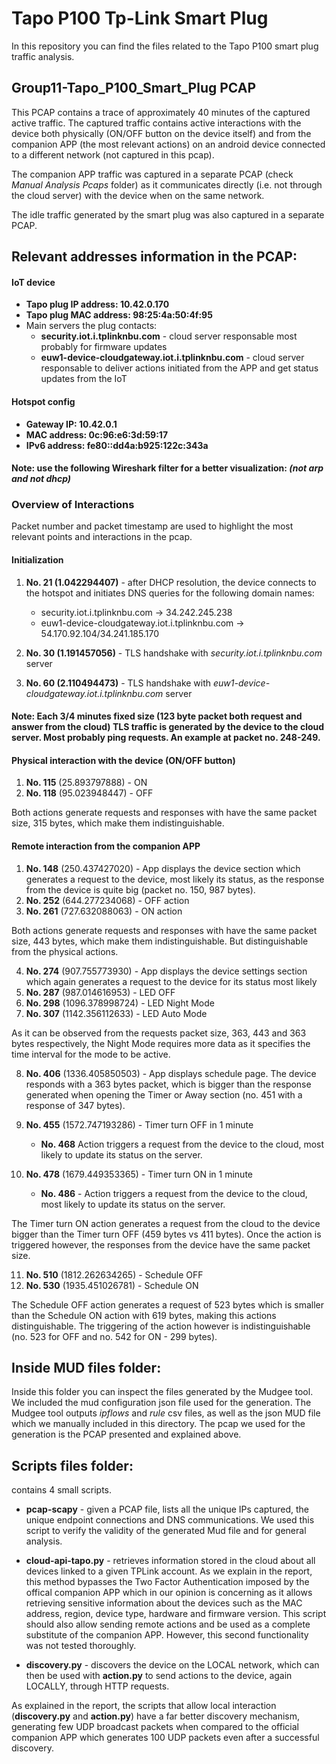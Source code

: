 # Tapo P100 Tp-Link Smart Plug

In this repository you can find the files related to the Tapo P100 smart plug traffic analysis.

## Group11-Tapo_P100_Smart_Plug PCAP

This PCAP contains a trace of approximately 40 minutes of the captured active traffic. The captured traffic contains active interactions with the device both physically (ON/OFF button on the device itself) and from the companion APP (the most relevant actions) on an android device connected to a different network (not captured in this pcap). 

The companion APP traffic was captured in a separate PCAP (check *Manual Analysis Pcaps* folder) as it communicates directly (i.e. not through the cloud server) with the device when on the same network.

The idle traffic generated by the smart plug was also captured in a separate PCAP.

## Relevant addresses information in the PCAP:

#### IoT device
- **Tapo plug IP address: 10.42.0.170**
- **Tapo plug MAC address: 98:25:4a:50:4f:95**
- Main servers the plug contacts:
    - **security.iot.i.tplinknbu.com** - cloud server responsable most probably for firmware updates
    - **euw1-device-cloudgateway.iot.i.tplinknbu.com** - cloud server responsable to deliver actions initiated from the APP and get status updates from the IoT

#### Hotspot config
- **Gateway IP: 10.42.0.1**
- **MAC address: 0c:96:e6:3d:59:17**
- **IPv6 address: fe80::dd4a:b925:122c:343a**

#### Note: use the following Wireshark filter for a better visualization: *(not arp and not dhcp)*
 
### Overview of Interactions
Packet number and packet timestamp are used to highlight the most relevant points and interactions in the pcap.

#### Initialization
1) **No. 21 (1.042294407)** - after DHCP resolution, the device connects to the hotspot and initiates DNS queries for the following domain names:
    - security.iot.i.tplinknbu.com -> 34.242.245.238
    - euw1-device-cloudgateway.iot.i.tplinknbu.com -> 54.170.92.104/34.241.185.170

2) **No. 30 (1.191457056)** - TLS handshake with *security.iot.i.tplinknbu.com* server

3) **No. 60 (2.110494473)** - TLS handshake with *euw1-device-cloudgateway.iot.i.tplinknbu.com* server

#### Note: Each 3/4 minutes fixed size (123 byte packet both request and answer from the cloud) TLS traffic is generated by the device to the cloud server. Most probably ping requests. An example at packet no. 248-249.


#### Physical interaction with the device (ON/OFF button)
1) **No. 115** (25.893797888) - ON
2) **No. 118** (95.023948447) - OFF

Both actions generate requests and responses with have the same packet size, 315 bytes, which make them indistinguishable.

#### Remote interaction from the companion APP
1) **No. 148** (250.437427020) - App displays the device section which generates a request to the device, most likely its status, as the response from the device is quite big (packet no. 150, 987 bytes).
2)  **No. 252** (644.277234068) - OFF action
3) **No. 261** (727.632088063) - ON action

Both actions generate requests and responses with have the same packet size, 443 bytes, which make them indistinguishable. But distinguishable from the physical actions.

4) **No. 274** (907.755773930) - App displays the device settings section which again generates a request to the device for its status most likely
5) **No. 287** (987.014616953) - LED OFF
6) **No. 298** (1096.378998724) - LED Night Mode
7) **No. 307** (1142.356112633) - LED Auto Mode

As it can be observed from the requests packet size, 363, 443 and 363 bytes respectively, the Night Mode requires more data as it specifies the time interval for the mode to be active.

8) **No. 406** (1336.405850503) - App displays schedule page. The device responds with a 363 bytes packet, which is bigger than the response generated when opening the Timer or Away section (no. 451 with a response of 347 bytes).

9) **No. 455** (1572.747193286) - Timer turn OFF in 1 minute
    - **No. 468** Action triggers a request from the device to the cloud, most likely to update its status on the server.

10) **No. 478** (1679.449353365) - Timer turn ON in 1 minute
    - **No. 486** - Action triggers a request from the device to the cloud, most likely to update its status on the server.

The Timer turn ON action generates a request from the cloud to the device bigger than the Timer turn OFF (459 bytes vs 411 bytes). Once the action is triggered however, the responses from the device have the same packet size.

11) **No. 510** (1812.262634265) - Schedule OFF
12) **No. 530** (1935.451026781) - Schedule ON

The Schedule OFF action generates a request of 523 bytes which is smaller than the Schedule ON action with 619 bytes, making this actions distinguishable. The triggering of the action however is indistinguishable (no. 523 for OFF and no. 542 for ON - 299 bytes).


## Inside MUD files folder:

Inside this folder you can inspect the files generated by the Mudgee tool. We included the mud configuration json file used for the generation. The Mudgee tool outputs *ipflows* and *rule* csv files, as well as the json MUD file which we manually included in this directory. The pcap we used for the generation is the  PCAP presented and explained above.


## Scripts files folder:
contains 4 small scripts. 
- **pcap-scapy** - given a PCAP file, lists all the unique IPs captured, the unique endpoint connections and DNS communications. We used this script to verify the validity of the generated Mud file and for general analysis.

- **cloud-api-tapo.py** - retrieves information stored in the cloud about all devices linked to a given TPLink account. As we explain in the report, this method bypasses the Two Factor Authentication imposed by the offical companion APP which in our opinion is concerning as it allows retrieving sensitive information about the devices such as the MAC address, region, device type, hardware and firmware version. This script should also allow sending remote actions and be used as a complete substitute of the companion APP. However, this second functionality was not tested thoroughly.

- **discovery.py** - discovers the device on the LOCAL network, which can then be used with **action.py** to send actions to the device, again LOCALLY, through HTTP requests.

As explained in the report, the scripts that allow local interaction (**discovery.py** and **action.py**) have a far better discovery mechanism, generating few UDP broadcast packets when compared to the official companion APP which generates 100 UDP packets even after a successful discovery.